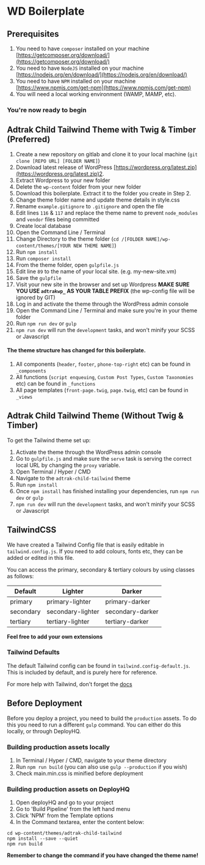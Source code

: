 # WD Boilerplate

## Prerequisites ##
1. You need to have ```composer``` installed on your machine [https://getcomposer.org/download/](https://getcomposer.org/download/)
2. You need to have ```NodeJS``` installed on your machine [https://nodejs.org/en/download/](https://nodejs.org/en/download/)
3. You need to have ```NPM``` installed on your machine [https://www.npmjs.com/get-npm](https://www.npmjs.com/get-npm)
4. You will need a local working environment (WAMP, MAMP, etc).

### You're now ready to begin ###

## Adtrak Child Tailwind Theme with Twig & Timber (Preferred)

1. Create a new repository on gitlab and clone it to your local machine (```git clone [REPO URL] [FOLDER NAME]```)
2. Download latest release of WordPress [https://wordpress.org/latest.zip](https://wordpress.org/latest.zip)2. 
3. Extract Wordpress to your new folder
4. Delete the ```wp-content``` folder from your new folder
5. Download this boilerplate. Extract it to the folder you create in Step 2.
6. Change theme folder name and update theme details in style.css
7. Rename ```example.gitignore``` to ```.gitignore``` and open the file
8. Edit lines ```116``` & ```117``` and replace the theme name to prevent ```node_modules``` and ```vendor``` files being committed 
9. Create local database
10. Open the Command Line / Terminal 
11. Change Directory to the theme folder (```cd /[FOLDER NAME]/wp-content/themes/[YOUR NEW THEME NAME]```)
12. Run ```npm install```
13. Run ```composer install```
14. From the theme folder, open ```gulpfile.js```
15. Edit line ```89``` to the name of your local site. (e.g. my-new-site.vm)
16. Save the ```gulpfile```
17. Visit your new site in the browser and set up Wordpress **MAKE SURE YOU USE ```adtrakwp_``` AS YOUR TABLE PREFIX** (the wp-config file will be ignored by GIT)  
18. Log in and activate the theme through the WordPress admin console
19. Open the Command Line / Terminal and make sure you're in your theme folder
20. Run ```npm run dev``` or ```gulp```
21. ```npm run dev``` will run the ```development``` tasks, and won't minify your SCSS or Javascript

#### The theme structure has changed for this boilerplate. ####

1. All components (```header```, ```footer```, ```phone-top-right``` etc) can be found in ```_components``` 
2. All functions (```script enqueuing```, ```Custom Post Types```, ```Custom Taxonomies``` etc) can be found in ```_functions```
3. All page templates (```front-page.twig```, ```page.twig```, etc) can be found in ```_views```

## Adtrak Child Tailwind Theme (Without Twig & Timber)

To get the Tailwind theme set up:

1. Activate the theme through the WordPress admin console
2. Go to ```gulpfile.js``` and make sure the ```serve``` task is serving the correct local URL by changing the ```proxy``` variable.
3. Open Terminal / Hyper / CMD
4. Navigate to the ```adtrak-child-tailwind``` theme
5. Run ```npm install``` 
6. Once ```npm install``` has finished installing your dependencies, run ```npm run dev``` or ```gulp```
7. ```npm run dev``` will run the ```development``` tasks, and won't minify your SCSS or Javascript

## TailwindCSS

We have created a Tailwind Config file that is easily editable in ```tailwind.config.js```. If you need to add colours, fonts etc, they can be added or edited in this file.

You can access the primary, secondary & tertiary colours by using classes as follows:


| Default   | Lighter           | Darker           |
|-----------|-------------------|------------------|
| primary   | primary-lighter   | primary-darker   |
| secondary | secondary-lighter | secondary-darker |
| tertiary  | tertiary-lighter  | tertiary-darker  |


**Feel free to add your own extensions**

### Tailwind Defaults

The default Tailwind config can be found in ```tailwind.config-default.js```. This is included by default, and is purely here for reference.

For more help with Tailwind, don't forget the [docs](https://tailwindcss.com/docs/installation/)

## Before Deployment
Before you deploy a project, you need to build the ```production``` assets. 
To do this you need to run a different ```gulp``` command. You can either do this locally, or through DeployHQ.

### Building production assets locally

1. In Terminal / Hyper / CMD, navigate to your theme directory
2. Run ```npm run build``` (you can also use ```gulp --production``` if you wish)
3. Check main.min.css is minified before deployment

### Building production assets on DeployHQ
1. Open deployHQ and go to your project
2. Go to 'Build Pipeline' from the left hand menu
3. Click 'NPM' from the Template options
4. In the Command textarea, enter the content below:
```
cd wp-content/themes/adtrak-child-tailwind
npm install --save --quiet
npm run build
```
**Remember to change the command if you have changed the theme name!**




